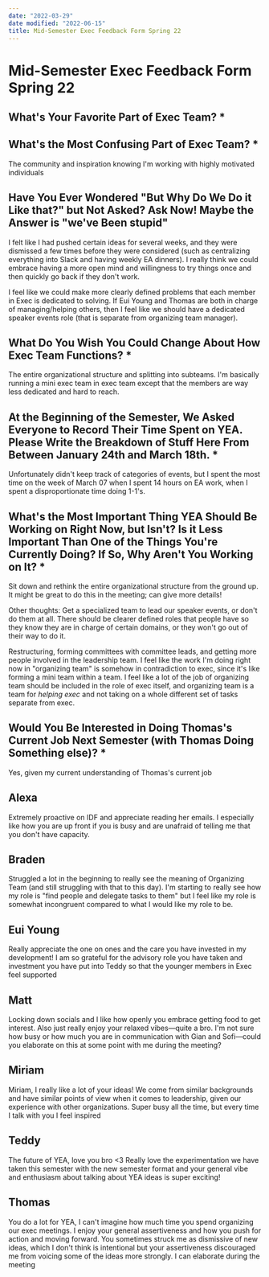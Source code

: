 ```yaml
---
date: "2022-03-29"
date modified: "2022-06-15"
title: Mid-Semester Exec Feedback Form Spring 22
---
```


# Mid-Semester Exec Feedback Form Spring 22

## What's Your Favorite Part of Exec Team? *

## What's the Most Confusing Part of Exec Team? *
The community and inspiration knowing I'm working with highly motivated individuals

## Have You Ever Wondered "But Why Do We Do it Like that?" but Not Asked? Ask Now! Maybe the Answer is "we've Been stupid"
I felt like I had pushed certain ideas for several weeks, and they were dismissed a few times before they were considered (such as centralizing everything into Slack and having weekly EA dinners). I really think we could embrace having a more open mind and willingness to try things once and then quickly go back if they don't work.

I feel like we could make more clearly defined problems that each member in Exec is dedicated to solving. If Eui Young and Thomas are both in charge of managing/helping others, then I feel like we should have a dedicated speaker events role (that is separate from organizing team manager).

## What Do You Wish You Could Change About How Exec Team Functions? *
The entire organizational structure and splitting into subteams. I'm basically running a mini exec team in exec team except that the members are way less dedicated and hard to reach.

## At the Beginning of the Semester, We Asked Everyone to Record Their Time Spent on YEA. Please Write the Breakdown of Stuff Here From Between January 24th and March 18th. *
Unfortunately didn't keep track of categories of events, but I spent the most time on the week of March 07 when I spent 14 hours on EA work, when I spent a disproportionate time doing 1-1's.

## What's the Most Important Thing YEA Should Be Working on Right Now, but Isn't? Is it Less Important Than One of the Things You're Currently Doing? If So, Why Aren't You Working on It? *
Sit down and rethink the entire organizational structure from the ground up. It might be great to do this in the meeting; can give more details!

Other thoughts:
Get a specialized team to lead our speaker events, or don't do them at all. There should be clearer defined roles that people have so they know they are in charge of certain domains, or they won't go out of their way to do it.

Restructuring, forming committees with committee leads, and getting more people involved in the leadership team. I feel like the work I'm doing right now in "organizing team" is somehow in contradiction to exec, since it's like forming a mini team within a team. I feel like a lot of the job of organizing team should be included in the role of exec itself, and organizing team is a team for *helping exec* and not taking on a whole different set of tasks separate from exec.

## Would You Be Interested in Doing Thomas's Current Job Next Semester (with Thomas Doing Something else)? *
Yes, given my current understanding of Thomas's current job

## Alexa
Extremely proactive on IDF and appreciate reading her emails. I especially like how you are up front if you is busy and are unafraid of telling me that you don't have capacity.

## Braden
Struggled a lot in the beginning to really see the meaning of Organizing Team (and still struggling with that to this day). I'm starting to really see how my role is "find people and delegate tasks to them" but I feel like my role is somewhat incongruent compared to what I would like my role to be.

## Eui Young
Really appreciate the one on ones and the care you have invested in my development! I am so grateful for the advisory role you have taken and investment you have put into Teddy so that the younger members in Exec feel supported

## Matt
Locking down socials and I like how openly you embrace getting food to get interest. Also just really enjoy your relaxed vibes—quite a bro. I'm not sure how busy or how much you are in communication with Gian and Sofi—could you elaborate on this at some point with me during the meeting?

## Miriam
Miriam, I really like a lot of your ideas! We come from similar backgrounds and have similar points of view when it comes to leadership, given our experience with other organizations. Super busy all the time, but every time I talk with you I feel inspired

## Teddy
The future of YEA, love you bro <3 Really love the experimentation we have taken this semester with the new semester format and your general vibe and enthusiasm about talking about YEA ideas is super exciting!

## Thomas
You do a lot for YEA, I can't imagine how much time you spend organizing our exec meetings. I enjoy your general assertiveness and how you push for action and moving forward. You sometimes struck me as dismissive of new ideas, which I don't think is intentional but your assertiveness discouraged me from voicing some of the ideas more strongly. I can elaborate during the meeting
